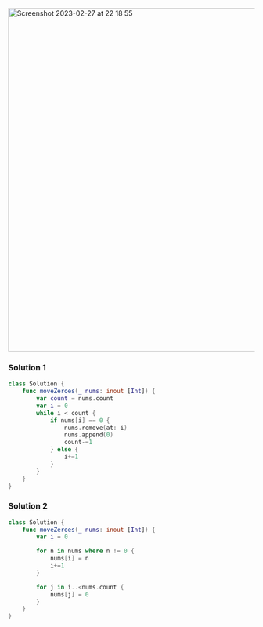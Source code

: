 <img width="700" alt="Screenshot 2023-02-27 at 22 18 55" src="https://user-images.githubusercontent.com/73763976/221698789-c051f4e3-aa6e-4f31-ba85-fd8a3df48671.png">

### Solution 1
```swift
class Solution {
    func moveZeroes(_ nums: inout [Int]) {
        var count = nums.count
        var i = 0
        while i < count { 
            if nums[i] == 0 { 
                nums.remove(at: i)
                nums.append(0)
                count-=1
            } else { 
                i+=1
            }
        }
    } 
}
```

### Solution 2
```swift
class Solution {
    func moveZeroes(_ nums: inout [Int]) { 
        var i = 0

        for n in nums where n != 0 { 
            nums[i] = n
            i+=1
        }

        for j in i..<nums.count { 
            nums[j] = 0
        }
    }
}
```
